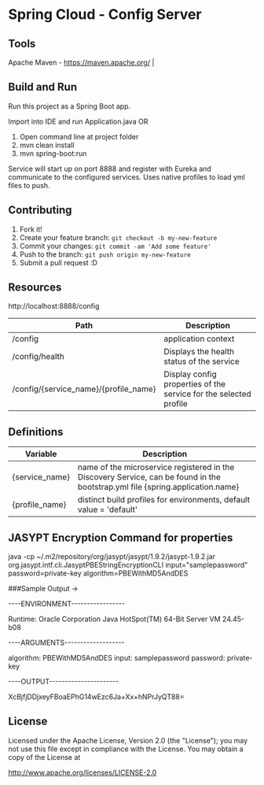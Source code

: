 # Spring Cloud - Config Server


## Tools

Apache Maven - https://maven.apache.org/ |



## Build and Run 

Run this project as a Spring Boot app. 

Import into IDE and run Application.java OR 

1. Open command line at project folder 
2. mvn clean install
3. mvn spring-boot:run
 
Service will start up on port 8888 and register with Eureka and communicate to the configured services.
Uses native profiles to load yml files to push.



## Contributing

1. Fork it!
2. Create your feature branch: `git checkout -b my-new-feature`
3. Commit your changes: `git commit -am 'Add some feature'`
4. Push to the branch: `git push origin my-new-feature`
5. Submit a pull request :D



## Resources

http://localhost:8888/config

| Path             | Description  |
|------------------|--------------|
| /config   | application context |
| /config/health | Displays the health status of the service |
| /config/{service_name}/{profile_name} | Display config properties of the service for the selected profile |



## Definitions

| Variable         | Description  |
|------------------|--------------|
|{service_name}	   | name of the microservice registered in the Discovery Service, can be found in the bootstrap.yml file {spring.application.name} |
|{profile_name}    | distinct build profiles for environments, default value = 'default' |



## JASYPT Encryption Command for properties

java -cp ~/.m2/repository/org/jasypt/jasypt/1.9.2/jasypt-1.9.2.jar  org.jasypt.intf.cli.JasyptPBEStringEncryptionCLI input="samplepassword" password=private-key algorithm=PBEWithMD5AndDES

###Sample Output ->

----ENVIRONMENT-----------------

Runtime: Oracle Corporation Java HotSpot(TM) 64-Bit Server VM 24.45-b08

----ARGUMENTS-------------------

algorithm: PBEWithMD5AndDES
input: samplepassword
password: private-key

----OUTPUT----------------------

XcBjfjDDjxeyFBoaEPhG14wEzc6Ja+Xx+hNPrJyQT88=



## License

Licensed under the Apache License, Version 2.0 (the "License"); you may not use this file except in compliance with the License. You may obtain a copy of the License at

http://www.apache.org/licenses/LICENSE-2.0